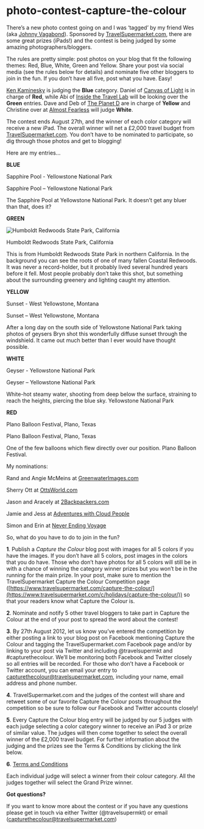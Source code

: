 # photo-contest-capture-the-colour

There’s a new photo contest going on and I was ‘tagged’ by my friend Wes (aka [Johnny Vagabond](https://johnnyvagabond.com/)). Sponsored by [TravelSupermarket.com](https://www.travelsupermarket.com/), there are some great prizes (iPads!) and the contest is being judged by some amazing photographers/bloggers.

The rules are pretty simple: post photos on your blog that fit the following themes: Red, Blue, White, Green and Yellow. Share your post via social media (see the rules below for details) and nominate five other bloggers to join in the fun. If you don’t have all five, post what you have. Easy!

[Ken Kaminesky](https://blog.kenkaminesky.com/) is judging the **Blue** category. Daniel of [Canvas of Light](https://www.canvas-of-light.com/) is in charge of **Red**, while Abi of [Inside the Travel Lab](https://www.insidethetravellab.com/) will be looking over the **Green** entries. Dave and Deb of [The Planet D](https://theplanetd.com/) are in charge of **Yellow** and Christine over at [Almost Fearless](https://almostfearless.com/) will judge **White**.

The contest ends August 27th, and the winner of each color category will receive a new iPad. The overall winner will net a £2,000 travel budget from [TravelSupermarket.com](https://www.travelsupermarket.com/). You don’t have to be nominated to participate, so dig through those photos and get to blogging!

Here are my entries…

**BLUE**

Sapphire Pool - Yellowstone National Park

Sapphire Pool – Yellowstone National Park

The Sapphire Pool at Yellowstone National Park. It doesn’t get any bluer than that, does it?

**GREEN**

![Humboldt Redwoods State Park, California](https://live.staticflickr.com/65535/48553042457_bae8b57b55_h.jpg")

Humboldt Redwoods State Park, California

This is from Humboldt Redwoods State Park in northern California. In the background you can see the roots of one of many fallen Coastal Redwoods. It was never a record-holder, but it probably lived several hundred years before it fell. Most people probably don’t take this shot, but something about the surrounding greenery and lighting caught my attention.

**YELLOW**

Sunset - West Yellowstone, Montana

Sunset – West Yellowstone, Montana

After a long day on the south side of Yellowstone National Park taking photos of geysers Bryn shot this wonderfully diffuse sunset through the windshield. It came out much better than I ever would have thought possible.

**WHITE**

Geyser - Yellowstone National Park

Geyser – Yellowstone National Park

White-hot steamy water, shooting from deep below the surface, straining to reach the heights, piercing the blue sky. Yellowstone National Park

**RED**

Plano Balloon Festival, Plano, Texas

Plano Balloon Festival, Plano, Texas

One of the few balloons which flew directly over our position. Plano Balloon Festival.

My nominations:

Rand and Angie McMeins at [GreenwaterImages.com](https://greenwaterimages.com/)

Sherry Ott at [OttsWorld.com](https://www.ottsworld.com/)

Jason and Aracely at [2Backpackers.com](https://2backpackers.com/)

Jamie and Jess at [Adventures with Cloud People](https://www.cloudpeopleadventures.com/)

Simon and Erin at [Never Ending Voyage](https://neverendingvoyage.com/)

So, what do you have to do to join in the fun?

**1**. Publish a *Capture the Colour* blog post with images for all 5 colors if you have the images. If you don’t have all 5 colors, post images in the colors that you do have. Those who don’t have photos for all 5 colors will still be in with a chance of winning the category winner prizes but you won’t be in the running for the main prize. In your post, make sure to mention the TravelSupermarket Capture the Colour Competition page ([https://www.travelsupermarket.com/capture-the-colour/](https://www.travelsupermarket.com/c/holidays/capture-the-colour/)) so that your readers know what Capture the Colour is.

**2**. Nominate and notify 5 other travel bloggers to take part in Capture the Colour at the end of your post to spread the word about the contest!

**3**. By 27th August 2012, let us know you’ve entered the competition by either posting a link to your blog post on Facebook mentioning Capture the Colour and tagging the TravelSupermarket.com Facebook page and/or by linking to your post via Twitter and including @travelsupermkt and #capturethecolour. We’ll be monitoring both Facebook and Twitter closely so all entries will be recorded. For those who don’t have a Facebook or Twitter account, you can email your entry to capturethecolour@travelsupermarket.com, including your name, email address and phone number.

**4**. TravelSupermarket.com and the judges of the contest will share and retweet some of our favorite Capture the Colour posts throughout the competition so be sure to follow our Facebook and Twitter accounts closely!

**5**. Every Capture the Colour blog entry will be judged by our 5 judges with each judge selecting a color category winner to receive an iPad 3 or prize of similar value. The judges will then come together to select the overall winner of the £2,000 travel budget. For further information about the judging and the prizes see the Terms & Conditions by clicking the link below.

**6**. [Terms and Conditions](https://www.travelsupermarket.com/holiday/holidays_capture-the-colour-terms.aspx)

Each individual judge will select a winner from their colour category. All the judges together will select the Grand Prize winner.

**Got questions?**

If you want to know more about the contest or if you have any questions please get in touch via either Twitter (@travelsupermkt) or email (capturethecolour@travelsupermarket.com)